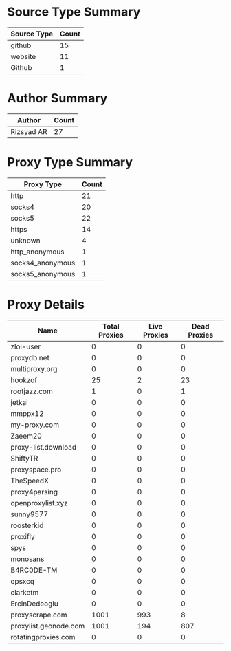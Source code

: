 # Source Type Summary

| Source Type | Count |
|-------------|-------|
| github | 15 |
| website | 11 |
| Github | 1 |


# Author Summary

| Author | Count |
|--------|-------|
| Rizsyad AR | 27 |


# Proxy Type Summary

| Proxy Type | Count |
|------------|-------|
| http | 21 |
| socks4 | 20 |
| socks5 | 22 |
| https | 14 |
| unknown | 4 |
| http_anonymous | 1 |
| socks4_anonymous | 1 |
| socks5_anonymous | 1 |


# Proxy Details

| Name | Total Proxies | Live Proxies | Dead Proxies |
|------|---------------|--------------|---------------|
| zloi-user | 0 | 0 | 0 |
| proxydb.net | 0 | 0 | 0 |
| multiproxy.org | 0 | 0 | 0 |
| hookzof | 25 | 2 | 23 |
| rootjazz.com | 1 | 0 | 1 |
| jetkai | 0 | 0 | 0 |
| mmppx12 | 0 | 0 | 0 |
| my-proxy.com | 0 | 0 | 0 |
| Zaeem20 | 0 | 0 | 0 |
| proxy-list.download | 0 | 0 | 0 |
| ShiftyTR | 0 | 0 | 0 |
| proxyspace.pro | 0 | 0 | 0 |
| TheSpeedX | 0 | 0 | 0 |
| proxy4parsing | 0 | 0 | 0 |
| openproxylist.xyz | 0 | 0 | 0 |
| sunny9577 | 0 | 0 | 0 |
| roosterkid | 0 | 0 | 0 |
| proxifly | 0 | 0 | 0 |
| spys | 0 | 0 | 0 |
| monosans | 0 | 0 | 0 |
| B4RC0DE-TM | 0 | 0 | 0 |
| opsxcq | 0 | 0 | 0 |
| clarketm | 0 | 0 | 0 |
| ErcinDedeoglu | 0 | 0 | 0 |
| proxyscrape.com | 1001 | 993 | 8 |
| proxylist.geonode.com | 1001 | 194 | 807 |
| rotatingproxies.com | 0 | 0 | 0 |
